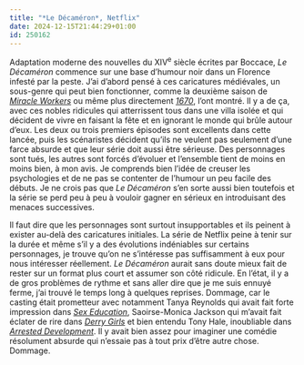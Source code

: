 ```yaml
---
title: "*Le Décaméron*, Netflix"
date: 2024-12-15T21:44:29+01:00
id: 250162 
---
```


Adaptation moderne des nouvelles du XIV<sup>e</sup> siècle écrites par Boccace, *Le Décaméron* commence sur une base d’humour noir dans un Florence infesté par la peste. J’ai d’abord pensé à ces caricatures médiévales, un sous-genre qui peut bien fonctionner, comme la deuxième saison de [*Miracle Workers*](https://voiretmanger.fr/miracle-workers-rich-tbs/) ou même plus directement *[1670](serie/1670-netflix/)*, l’ont montré. Il y a de ça, avec ces nobles ridicules qui atterrissent tous dans une villa isolée et qui décident de vivre en faisant la fête et en ignorant le monde qui brûle autour d’eux. Les deux ou trois premiers épisodes sont excellents dans cette lancée, puis les scénaristes décident qu’ils ne veulent pas seulement d’une farce absurde et que leur série doit aussi être sérieuse. Des personnages sont tués, les autres sont forcés d’évoluer et l’ensemble tient de moins en moins bien, à mon avis. Je comprends bien l’idée de creuser les psychologies et de ne pas se contenter de l’humour un peu facile des débuts. Je ne crois pas que *Le Décaméron* s’en sorte aussi bien toutefois et la série se perd peu à peu à vouloir gagner en sérieux en introduisant des menaces successives. 

Il faut dire que les personnages sont surtout insupportables et ils peinent à exister au-delà des caricatures initiales. La série de Netflix peine à tenir sur la durée et même s’il y a des évolutions indéniables sur certains personnages, je trouve qu’on ne s’intéresse pas suffisamment à eux pour nous intéresser réellement. *Le Décaméron* aurait sans doute mieux fait de rester sur un format plus court et assumer son côté ridicule. En l’état, il y a de gros problèmes de rythme et sans aller dire que je me suis ennuyé ferme, j’ai trouvé le temps long à quelques reprises. Dommage, car le casting était prometteur avec notamment Tanya Reynolds qui avait fait forte impression dans [*Sex Education*](https://voiretmanger.fr/sex-education-nunn-netflix/), Saoirse-Monica Jackson qui m’avait fait éclater de rire dans [*Derry Girls*](https://voiretmanger.fr/derry-girls-mcgee-channel-4/) et bien entendu Tony Hale, inoubliable dans [*Arrested Development*](https://voiretmanger.fr/arrested-development-hurwitz-fox/). Il y avait bien assez pour imaginer une comédie résolument absurde qui n’essaie pas à tout prix d’être autre chose. Dommage.


